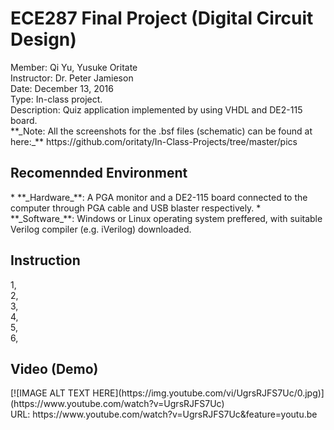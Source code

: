 <h1>ECE287 Final Project (Digital Circuit Design)</h1>
Member: Qi Yu, Yusuke Oritate<br/>
Instructor: Dr. Peter Jamieson<br/>
Date: December 13, 2016<br/>
Type: In-class project. <br/>
Description: Quiz application implemented by using VHDL and DE2-115 board.<br/>
**_Note: All the screenshots for the .bsf files (schematic) can be found at here:_** https://github.com/oritaty/In-Class-Projects/tree/master/pics<br/>
<h2>Recomennded Environment</h2>
* **_Hardware_**: A PGA monitor and a DE2-115 board connected to the computer through PGA cable and USB blaster respectively.
* **_Software_**: Windows or Linux operating system preffered, with suitable Verilog compiler (e.g. iVerilog) downloaded.<br/>

<h2>Instruction</h2>
1, <br/>
2, <br/>
3, <br/>
4, <br/>
5, <br/>
6, <br/>
<h2>Video (Demo)</h2>
[![IMAGE ALT TEXT HERE](https://img.youtube.com/vi/UgrsRJFS7Uc/0.jpg)](https://www.youtube.com/watch?v=UgrsRJFS7Uc)<br/>
URL: https://www.youtube.com/watch?v=UgrsRJFS7Uc&feature=youtu.be<br/>
